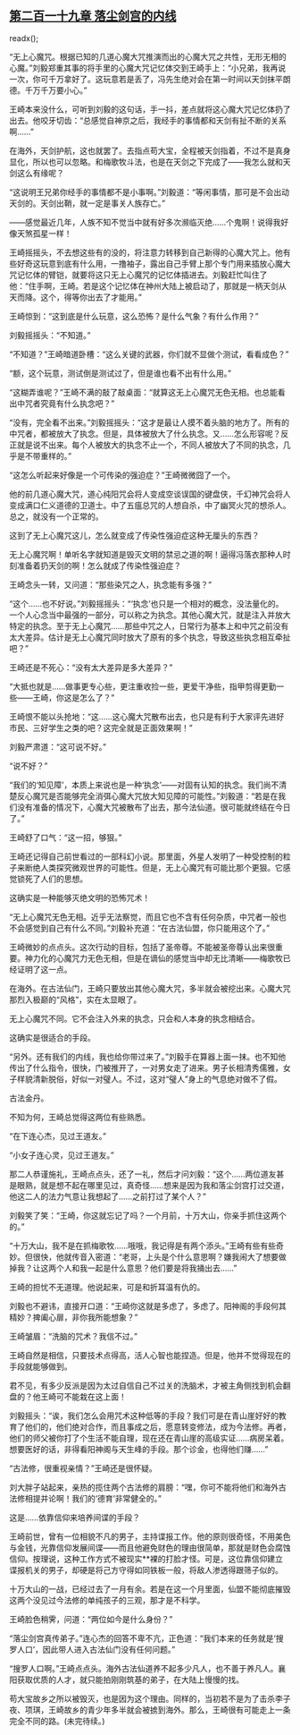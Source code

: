 ## [第二百一十九章 落尘剑宫的内线](https://www.xxbiquge.com/11_11207/9063744.html)
readx();

  “无上心魔咒。根据已知的几道心魔大咒推演而出的心魔大咒之共性，无形无相的心魔。”刘毅郑重其事的将手里的心魔大咒记忆体交到王崎手上：“小兄弟，我再说一次，你可千万拿好了。这玩意若是丢了，冯先生绝对会在第一时间以天剑抹平朗德。千万千万要小心。”

  王崎本来没什么，可听到刘毅的这句话，手一抖，差点就将这心魔大咒记忆体扔了出去。他咬牙切齿：“总感觉自神京之后，我经手的事情都和天剑有扯不断的关系啊……”

  在海外，天剑护航，这也就罢了。去指点苟大宝，全程被天剑指着，不过不是真身显化，所以也可以忽略。和梅歌牧斗法，也是在天剑之下完成了——我怎么就和天剑这么有缘呢？

  “这说明王兄弟你经手的事情都不是小事啊。”刘毅道：“等闲事情，那可是不会出动天剑的。天剑出鞘，就一定是事关人族存亡。”

  ——感觉最近几年，人族不知不觉当中就有好多次濒临灭绝……个鬼啊！说得我好像天煞孤星一样！

  王崎摇摇头，不去想这些有的没的，将注意力转移到自己新得的心魔大咒上。他有些好奇这玩意到底有什么用，一撸袖子，露出自己手臂上那个专门用来插放心魔大咒记忆体的臂铠，就要将这只无上心魔咒的记忆体插进去。刘毅赶忙叫住了他：“住手啊，王崎。若是这个记忆体在神州大陆上被启动了，那就是一柄天剑从天而降。这个，得等你出去了才能用。”

  王崎惊到：“这到底是什么玩意，这么恐怖？是什么气象？有什么作用？”

  刘毅摇摇头：“不知道。”

  “不知道？”王崎暗道卧槽：“这么关键的武器，你们就不显做个测试，看看成色？”

  “额，这个玩意，测试倒是测试过了，但是谁也看不出有什么用。”

  “这糊弄谁呢？”王崎不满的敲了敲桌面：“就算这无上心魔咒无色无相。也总能看出中咒者究竟有什么执念吧？”

  “没有，完全看不出来。”刘毅摇摇头：“这才是最让人摸不着头脑的地方了。所有的中咒者，都被放大了执念。但是，具体被放大了什么执念。又……怎么形容呢？反正就是说不出来。每个人被放大的执念不止一个，不同人被放大了不同的执念，几乎是不带重样的。”

  “这怎么听起来好像是一个可传染的强迫症？”王崎微微囧了一个。

  他的前几道心魔大咒，道心纯阳咒会将人变成空谈误国的键盘侠，千幻神咒会将人变成满口仁义道德的卫道士。中了五瘟总咒的人想自杀，中了幽冥火咒的想杀人。总之，就没有一个正常的。

  这到了无上心魔咒这儿，怎么就变成了传染性强迫症这种无厘头的东西？

  无上心魔咒啊！单听名字就知道是毁灭文明的禁忌之道的啊！逼得冯落衣那种人时刻准备着扔天剑的啊！怎么就成了传染性强迫症？

  王崎念头一转，又问道：“那些染咒之人，执念能有多强？”

  “这个……也不好说。”刘毅摇摇头：“‘执念’也只是一个相对的概念，没法量化的。一个人心念当中最强的一部分，可以称之为执念。其他心魔大咒，就是注入并放大特定的执念。至于无上心魔咒……那些中咒之人，日常行为基本上和中咒之前没有太大差异。估计是无上心魔咒同时放大了原有的多个执念，导致这些执念相互牵扯吧？”

  王崎还是不死心：“没有太大差异是多大差异？”

  “大抵也就是……做事更专心些，更注重收捡一些，更爱干净些，指甲剪得更勤一些——王崎，你这是怎么了？”

  王崎恨不能以头抢地：“这……这心魔大咒散布出去，也只是有利于大家评先进好市民、三好学生之类的吧？这完全就是正面效果啊！”

  刘毅严肃道：“这可说不好。”

  “说不好？”

  “我们的‘知见障’，本质上来说也是一种‘执念’——对固有认知的执念。我们尚不清楚反心魔咒是否能够完全消弭心魔大咒放大知见障的可能性。”刘毅道：“若是在我们没有准备的情况下，心魔大咒被散布了出去，那今法仙道。很可能就终结在今日了。”

  王崎舒了口气：“这一招，够狠。”

  王崎还记得自己前世看过的一部科幻小说。那里面，外星人发明了一种受控制的粒子来断绝人类探究微观世界的可能性。但是，无上心魔咒有可能比那个更狠。它感觉锁死了人们的思想。

  这确实是一种能够灭绝文明的恐怖咒术！

  “无上心魔咒无色无相。近乎无法察觉，而且它也不含有任何杂质，中咒者一般也不会感觉到自己有什么不同。”刘毅补充道：“在古法仙盟，你只能用这个了。”

  王崎微妙的点点头。这次行动的目标，包括了圣帝尊。不能被圣帝尊认出来很重要。神力化的心魔咒力无色无相，但是在谪仙的感觉当中却无比清晰——梅歌牧已经证明了这一点。

  在海外。在古法仙门，王崎只要放出其他心魔大咒，多半就会被挖出来。心魔大咒那烈入极巅的“风格”，实在太显眼了。

  无上心魔咒不同。它不会注入外来的执念，只会和人本身的执念相结合。

  这确实是很适合的手段。

  “另外。还有我们的内线，我也给你带过来了。”刘毅手在算器上面一抹。也不知他传出了什么指令，很快，门被推开了，一对男女走了进来。男子长相清秀儒雅，女子样貌清新脱俗，好似一对璧人。不过，这对“璧人”身上的气息绝对做不了假。

  古法金丹。

  不知为何，王崎总觉得这两位有些熟悉。

  “在下连心杰，见过王道友。”

  “小女子连心灵，见过王道友。”

  那二人恭谨施礼，王崎点点头，还了一礼，然后才问刘毅：“这个……两位道友甚是眼熟，就是想不起在哪里见过，真奇怪……想来是因为我和落尘剑宫打过交道，他这二人的法力气意让我想起了……之前打过了某个人？”

  刘毅笑了笑：“王崎，你这就忘记了吗？一个月前，十万大山，你亲手抓住这两个的。”

  “十万大山，我不是在抓梅歌牧……哦哦，我记得是有两个添头。”王崎有些有些奇妙。但很快，他就传音入密道：“老哥，上头是个什么意思啊？嫌我闹大了想要做掉我？让这两个人和我一起是什么意思？他们要是将我捅出去……”

  王崎的担忧不无道理。他说起来，可是和折耳温有仇的。

  刘毅也不避讳，直接开口道：“王崎你这就是多虑了，多虑了。阳神阁的手段何其精妙？捭阖心扉，非你我所能想象？”

  王崎皱眉：“洗脑的咒术？我信不过。”

  王崎自然是相信，只要技术点得高，活人心智也能捏造。但是，他并不觉得现在的手段就能够做到。

  君不见，有多少反派是因为太过自信自己不过关的洗脑术，才被主角侧找到机会翻盘的？他王崎可不能栽在这上面！

  刘毅摇头：“诶，我们怎么会用咒术这种低等的手段？我们可是在青山崖好好的教育了他们的，他们绝对合作，而且事成之后，愿意转变修法，成为今法修。再者，他们的师父被你打了个生活不能自理，现在还在青山崖的高级实证……病房呆着。想要医好的话，非得看阳神阁与天生峰的手段。那个诊金，也得他们赚……”

  “古法修，很重视亲情？”王崎还是很怀疑。

  刘大胖子站起来，亲热的揽住两个古法修的肩膀：“嘿，你可不能将他们和海外古法修相提并论啊！我们的‘德育’非常健全的。”

  这是……依靠信仰来培养间谍的手段？

  王崎前世，曾有一位相貌不凡的男子，主持谍报工作。他的原则很奇怪，不用美色与金钱，光靠信仰发展间谍——而且他避免财色的理由很简单，那就是财色会腐蚀信仰。按理说，这种工作方式不被现实**裸的打脸才怪。可是，这位靠信仰建立谍报机关的男子，却硬是将己方守得如同铁板一般，将敌人渗透得跟筛子似的。

  十万大山的一战，已经过去了一月有余。若是在这一个月里面，仙盟不能彻底摧毁这两个没见过今法修的单纯孩子的三观，那才是不科学。

  王崎脸色稍霁，问道：“两位如今是什么身份？”

  “落尘剑宫真传弟子。”连心杰的回答不卑不亢，正色道：“我们本来的任务就是‘搜罗人口’，因此带人进入古法仙门没有任何问题。”

  “搜罗人口啊。”王崎点点头。海外古法仙道养不起多少凡人，也不善于养凡人。襄阳获取优质的人才，就只能拍刚刚筑基的弟子，在大陆上慢慢的找。

  苟大宝故乡之所以被毁灭，也是因为这个理由。同样的，当初若不是为了击杀李子夜、项琪，王崎故乡的青少年多半就会被掳到海外。那么，王崎很有可能走上一条完全不同的路。(未完待续。)
